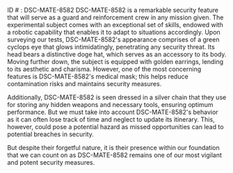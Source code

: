 ID # : DSC-MATE-8582
DSC-MATE-8582 is a remarkable security feature that will serve as a guard and reinforcement crew in any mission given. The experimental subject comes with an exceptional set of skills, endowed with a robotic capability that enables it to adapt to situations accordingly. Upon surveying our tests, DSC-MATE-8582's appearance comprises of a green cyclops eye that glows intimidatingly, penetrating any security threat. Its head bears a distinctive doge hat, which serves as an accessory to its body. Moving further down, the subject is equipped with golden earrings, lending to its aesthetic and charisma. However, one of the most concerning features is DSC-MATE-8582's medical mask; this helps reduce contamination risks and maintains security measures. 

Additionally, DSC-MATE-8582 is seen dressed in a silver chain that they use for storing any hidden weapons and necessary tools, ensuring optimum performance. But we must take into account DSC-MATE-8582's behavior as it can often lose track of time and neglect to update its itinerary. This, however, could pose a potential hazard as missed opportunities can lead to potential breaches in security. 

But despite their forgetful nature, it is their presence within our foundation that we can count on as DSC-MATE-8582 remains one of our most vigilant and potent security measures.